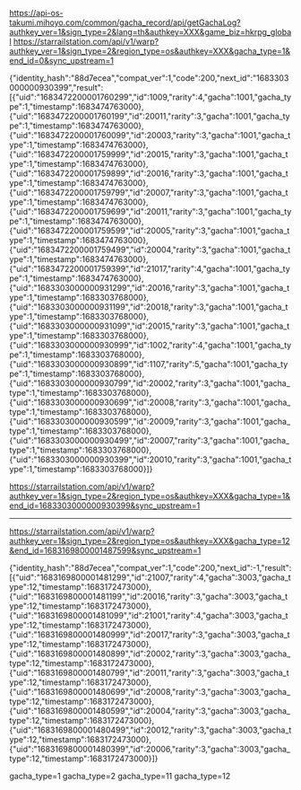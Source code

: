 

https://api-os-takumi.mihoyo.com/common/gacha_record/api/getGachaLog?authkey_ver=1&sign_type=2&lang=th&authkey=XXX&game_biz=hkrpg_global
https://starrailstation.com/api/v1/warp?authkey_ver=1&sign_type=2&region_type=os&authkey=XXX&gacha_type=1&end_id=0&sync_upstream=1

{"identity_hash":"88d7ecea","compat_ver":1,"code":200,"next_id":"1683303000000930399","result":[{"uid":"1683472200001760299","id":1009,"rarity":4,"gacha":1001,"gacha_type":1,"timestamp":1683474763000},{"uid":"1683472200001760199","id":20011,"rarity":3,"gacha":1001,"gacha_type":1,"timestamp":1683474763000},{"uid":"1683472200001760099","id":20003,"rarity":3,"gacha":1001,"gacha_type":1,"timestamp":1683474763000},{"uid":"1683472200001759999","id":20015,"rarity":3,"gacha":1001,"gacha_type":1,"timestamp":1683474763000},{"uid":"1683472200001759899","id":20016,"rarity":3,"gacha":1001,"gacha_type":1,"timestamp":1683474763000},{"uid":"1683472200001759799","id":20007,"rarity":3,"gacha":1001,"gacha_type":1,"timestamp":1683474763000},{"uid":"1683472200001759699","id":20011,"rarity":3,"gacha":1001,"gacha_type":1,"timestamp":1683474763000},{"uid":"1683472200001759599","id":20005,"rarity":3,"gacha":1001,"gacha_type":1,"timestamp":1683474763000},{"uid":"1683472200001759499","id":20004,"rarity":3,"gacha":1001,"gacha_type":1,"timestamp":1683474763000},{"uid":"1683472200001759399","id":21017,"rarity":4,"gacha":1001,"gacha_type":1,"timestamp":1683474763000},{"uid":"1683303000000931299","id":20016,"rarity":3,"gacha":1001,"gacha_type":1,"timestamp":1683303768000},{"uid":"1683303000000931199","id":20018,"rarity":3,"gacha":1001,"gacha_type":1,"timestamp":1683303768000},{"uid":"1683303000000931099","id":20015,"rarity":3,"gacha":1001,"gacha_type":1,"timestamp":1683303768000},{"uid":"1683303000000930999","id":1002,"rarity":4,"gacha":1001,"gacha_type":1,"timestamp":1683303768000},{"uid":"1683303000000930899","id":1107,"rarity":5,"gacha":1001,"gacha_type":1,"timestamp":1683303768000},{"uid":"1683303000000930799","id":20002,"rarity":3,"gacha":1001,"gacha_type":1,"timestamp":1683303768000},{"uid":"1683303000000930699","id":20008,"rarity":3,"gacha":1001,"gacha_type":1,"timestamp":1683303768000},{"uid":"1683303000000930599","id":20009,"rarity":3,"gacha":1001,"gacha_type":1,"timestamp":1683303768000},{"uid":"1683303000000930499","id":20007,"rarity":3,"gacha":1001,"gacha_type":1,"timestamp":1683303768000},{"uid":"1683303000000930399","id":20010,"rarity":3,"gacha":1001,"gacha_type":1,"timestamp":1683303768000}]}


https://starrailstation.com/api/v1/warp?authkey_ver=1&sign_type=2&region_type=os&authkey=XXX&gacha_type=1&end_id=1683303000000930399&sync_upstream=1

-----------

https://starrailstation.com/api/v1/warp?authkey_ver=1&sign_type=2&region_type=os&authkey=XXX&gacha_type=12&end_id=1683169800001487599&sync_upstream=1


{"identity_hash":"88d7ecea","compat_ver":1,"code":200,"next_id":-1,"result":[{"uid":"1683169800001481299","id":21007,"rarity":4,"gacha":3003,"gacha_type":12,"timestamp":1683172473000},{"uid":"1683169800001481199","id":20016,"rarity":3,"gacha":3003,"gacha_type":12,"timestamp":1683172473000},{"uid":"1683169800001481099","id":21001,"rarity":4,"gacha":3003,"gacha_type":12,"timestamp":1683172473000},{"uid":"1683169800001480999","id":20017,"rarity":3,"gacha":3003,"gacha_type":12,"timestamp":1683172473000},{"uid":"1683169800001480899","id":20002,"rarity":3,"gacha":3003,"gacha_type":12,"timestamp":1683172473000},{"uid":"1683169800001480799","id":20011,"rarity":3,"gacha":3003,"gacha_type":12,"timestamp":1683172473000},{"uid":"1683169800001480699","id":20008,"rarity":3,"gacha":3003,"gacha_type":12,"timestamp":1683172473000},{"uid":"1683169800001480599","id":20004,"rarity":3,"gacha":3003,"gacha_type":12,"timestamp":1683172473000},{"uid":"1683169800001480499","id":20012,"rarity":3,"gacha":3003,"gacha_type":12,"timestamp":1683172473000},{"uid":"1683169800001480399","id":20006,"rarity":3,"gacha":3003,"gacha_type":12,"timestamp":1683172473000}]}

gacha_type=1
gacha_type=2
gacha_type=11
gacha_type=12